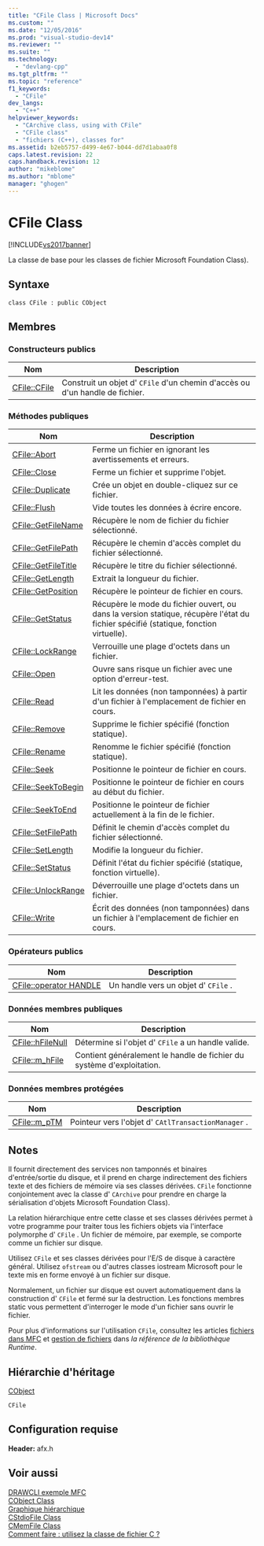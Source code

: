 ```yaml
---
title: "CFile Class | Microsoft Docs"
ms.custom: ""
ms.date: "12/05/2016"
ms.prod: "visual-studio-dev14"
ms.reviewer: ""
ms.suite: ""
ms.technology: 
  - "devlang-cpp"
ms.tgt_pltfrm: ""
ms.topic: "reference"
f1_keywords: 
  - "CFile"
dev_langs: 
  - "C++"
helpviewer_keywords: 
  - "CArchive class, using with CFile"
  - "CFile class"
  - "fichiers (C++), classes for"
ms.assetid: b2eb5757-d499-4e67-b044-dd7d1abaa0f8
caps.latest.revision: 22
caps.handback.revision: 12
author: "mikeblome"
ms.author: "mblome"
manager: "ghogen"
---
```

# CFile Class
[!INCLUDE[vs2017banner](../../assembler/inline/includes/vs2017banner.md)]

La classe de base pour les classes de fichier Microsoft Foundation Class\).  
  
## Syntaxe  
  
```  
class CFile : public CObject  
```  
  
## Membres  
  
### Constructeurs publics  
  
|Nom|Description|  
|---------|-----------------|  
|[CFile::CFile](../Topic/CFile::CFile.md)|Construit un objet d' `CFile` d'un chemin d'accès ou d'un handle de fichier.|  
  
### Méthodes publiques  
  
|Nom|Description|  
|---------|-----------------|  
|[CFile::Abort](../Topic/CFile::Abort.md)|Ferme un fichier en ignorant les avertissements et erreurs.|  
|[CFile::Close](../Topic/CFile::Close.md)|Ferme un fichier et supprime l'objet.|  
|[CFile::Duplicate](../Topic/CFile::Duplicate.md)|Crée un objet en double\-cliquez sur ce fichier.|  
|[CFile::Flush](../Topic/CFile::Flush.md)|Vide toutes les données à écrire encore.|  
|[CFile::GetFileName](../Topic/CFile::GetFileName.md)|Récupère le nom de fichier du fichier sélectionné.|  
|[CFile::GetFilePath](../Topic/CFile::GetFilePath.md)|Récupère le chemin d'accès complet du fichier sélectionné.|  
|[CFile::GetFileTitle](../Topic/CFile::GetFileTitle.md)|Récupère le titre du fichier sélectionné.|  
|[CFile::GetLength](../Topic/CFile::GetLength.md)|Extrait la longueur du fichier.|  
|[CFile::GetPosition](../Topic/CFile::GetPosition.md)|Récupère le pointeur de fichier en cours.|  
|[CFile::GetStatus](../Topic/CFile::GetStatus.md)|Récupère le mode du fichier ouvert, ou dans la version statique, récupère l'état du fichier spécifié \(statique, fonction virtuelle\).|  
|[CFile::LockRange](../Topic/CFile::LockRange.md)|Verrouille une plage d'octets dans un fichier.|  
|[CFile::Open](../Topic/CFile::Open.md)|Ouvre sans risque un fichier avec une option d'erreur\-test.|  
|[CFile::Read](../Topic/CFile::Read.md)|Lit les données \(non tamponnées\) à partir d'un fichier à l'emplacement de fichier en cours.|  
|[CFile::Remove](../Topic/CFile::Remove.md)|Supprime le fichier spécifié \(fonction statique\).|  
|[CFile::Rename](../Topic/CFile::Rename.md)|Renomme le fichier spécifié \(fonction statique\).|  
|[CFile::Seek](../Topic/CFile::Seek.md)|Positionne le pointeur de fichier en cours.|  
|[CFile::SeekToBegin](../Topic/CFile::SeekToBegin.md)|Positionne le pointeur de fichier en cours au début du fichier.|  
|[CFile::SeekToEnd](../Topic/CFile::SeekToEnd.md)|Positionne le pointeur de fichier actuellement à la fin de le fichier.|  
|[CFile::SetFilePath](../Topic/CFile::SetFilePath.md)|Définit le chemin d'accès complet du fichier sélectionné.|  
|[CFile::SetLength](../Topic/CFile::SetLength.md)|Modifie la longueur du fichier.|  
|[CFile::SetStatus](../Topic/CFile::SetStatus.md)|Définit l'état du fichier spécifié \(statique, fonction virtuelle\).|  
|[CFile::UnlockRange](../Topic/CFile::UnlockRange.md)|Déverrouille une plage d'octets dans un fichier.|  
|[CFile::Write](../Topic/CFile::Write.md)|Écrit des données \(non tamponnées\) dans un fichier à l'emplacement de fichier en cours.|  
  
### Opérateurs publics  
  
|Nom|Description|  
|---------|-----------------|  
|[CFile::operator HANDLE](../Topic/CFile::operator%20HANDLE.md)|Un handle vers un objet d' `CFile` .|  
  
### Données membres publiques  
  
|Nom|Description|  
|---------|-----------------|  
|[CFile::hFileNull](../Topic/CFile::hFileNull.md)|Détermine si l'objet d' `CFile` a un handle valide.|  
|[CFile::m\_hFile](../Topic/CFile::m_hFile.md)|Contient généralement le handle de fichier du système d'exploitation.|  
  
### Données membres protégées  
  
|Nom|Description|  
|---------|-----------------|  
|[CFile::m\_pTM](../Topic/CFile::m_pTM.md)|Pointeur vers l'objet d' `CAtlTransactionManager` .|  
  
## Notes  
 Il fournit directement des services non tamponnés et binaires d'entrée\/sortie du disque, et il prend en charge indirectement des fichiers texte et des fichiers de mémoire via ses classes dérivées.  `CFile` fonctionne conjointement avec la classe d' `CArchive` pour prendre en charge la sérialisation d'objets Microsoft Foundation Class\).  
  
 La relation hiérarchique entre cette classe et ses classes dérivées permet à votre programme pour traiter tous les fichiers objets via l'interface polymorphe d' `CFile` .  Un fichier de mémoire, par exemple, se comporte comme un fichier sur disque.  
  
 Utilisez `CFile` et ses classes dérivées pour l'E\/S de disque à caractère général.  Utilisez `ofstream` ou d'autres classes iostream Microsoft pour le texte mis en forme envoyé à un fichier sur disque.  
  
 Normalement, un fichier sur disque est ouvert automatiquement dans la construction d' `CFile` et fermé sur la destruction.  Les fonctions membres static vous permettent d'interroger le mode d'un fichier sans ouvrir le fichier.  
  
 Pour plus d'informations sur l'utilisation `CFile`, consultez les articles [fichiers dans MFC](../../mfc/files-in-mfc.md) et [gestion de fichiers](../../c-runtime-library/file-handling.md) dans *la référence de la bibliothèque Runtime*.  
  
## Hiérarchie d'héritage  
 [CObject](../../mfc/reference/cobject-class.md)  
  
 `CFile`  
  
## Configuration requise  
 **Header:** afx.h  
  
## Voir aussi  
 [DRAWCLI exemple MFC](../../top/visual-cpp-samples.md)   
 [CObject Class](../../mfc/reference/cobject-class.md)   
 [Graphique hiérarchique](../../mfc/hierarchy-chart.md)   
 [CStdioFile Class](../../mfc/reference/cstdiofile-class.md)   
 [CMemFile Class](../../mfc/reference/cmemfile-class.md)   
 [Comment faire : utilisez la classe de fichier C ?](http://go.microsoft.com/fwlink/?LinkId=128046)